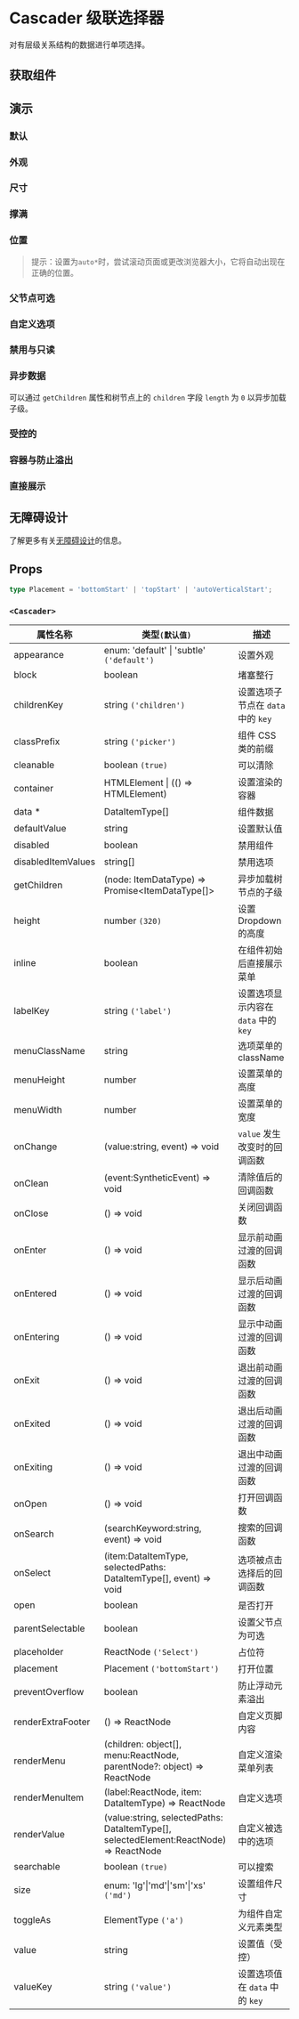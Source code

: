 # Cascader 级联选择器

对有层级关系结构的数据进行单项选择。

## 获取组件

<!--{include:(components/cascader/fragments/import.md)}-->

## 演示

### 默认

<!--{include:`basic.md`}-->

### 外观

<!--{include:`appearance.md`}-->

### 尺寸

<!--{include:`size.md`}-->

### 撑满

<!--{include:`block.md`}-->

### 位置

<!--{include:`placement.md`}-->

> 提示：设置为`auto*`时，尝试滚动页面或更改浏览器大小，它将自动出现在正确的位置。

### 父节点可选

<!--{include:`parent-selectable.md`}-->

### 自定义选项

<!--{include:`custom.md`}-->

### 禁用与只读

<!--{include:`disabled.md`}-->

### 异步数据

可以通过 `getChildren` 属性和树节点上的 `children` 字段 `length` 为 `0` 以异步加载子级。

<!--{include:`async.md`}-->

### 受控的

<!--{include:`controlled.md`}-->

### 容器与防止溢出

<!--{include:`container.md`}-->

### 直接展示

<!--{include:`inline.md`}-->

## 无障碍设计

了解更多有关[无障碍设计](/zh/guide/accessibility)的信息。

## Props

<!--{include:(_common/types/data-item-type.md)}-->

```ts
type Placement = 'bottomStart' | 'topStart' | 'autoVerticalStart';
```

### `<Cascader>`

| 属性名称           | 类型`(默认值)`                                                                        | 描述                                 |
| ------------------ | ------------------------------------------------------------------------------------- | ------------------------------------ |
| appearance         | enum: 'default' &#124; 'subtle' `('default')`                                         | 设置外观                             |
| block              | boolean                                                                               | 堵塞整行                             |
| childrenKey        | string `('children')`                                                                 | 设置选项子节点在 `data` 中的 `key`   |
| classPrefix        | string `('picker')`                                                                   | 组件 CSS 类的前缀                    |
| cleanable          | boolean `(true)`                                                                      | 可以清除                             |
| container          | HTMLElement &#124; (() => HTMLElement)                                                | 设置渲染的容器                       |
| data \*            | DataItemType[]                                                                        | 组件数据                             |
| defaultValue       | string                                                                                | 设置默认值                           |
| disabled           | boolean                                                                               | 禁用组件                             |
| disabledItemValues | string[]                                                                              | 禁用选项                             |
| getChildren        | (node: ItemDataType) => Promise&lt;ItemDataType[]&gt;                                 | 异步加载树节点的子级                 |
| height             | number `(320)`                                                                        | 设置 Dropdown 的高度                 |
| inline             | boolean                                                                               | 在组件初始后直接展示菜单             |
| labelKey           | string `('label')`                                                                    | 设置选项显示内容在 `data` 中的 `key` |
| menuClassName      | string                                                                                | 选项菜单的 className                 |
| menuHeight         | number                                                                                | 设置菜单的高度                       |
| menuWidth          | number                                                                                | 设置菜单的宽度                       |
| onChange           | (value:string, event) => void                                                         | `value` 发生改变时的回调函数         |
| onClean            | (event:SyntheticEvent) => void                                                        | 清除值后的回调函数                   |
| onClose            | () => void                                                                            | 关闭回调函数                         |
| onEnter            | () => void                                                                            | 显示前动画过渡的回调函数             |
| onEntered          | () => void                                                                            | 显示后动画过渡的回调函数             |
| onEntering         | () => void                                                                            | 显示中动画过渡的回调函数             |
| onExit             | () => void                                                                            | 退出前动画过渡的回调函数             |
| onExited           | () => void                                                                            | 退出后动画过渡的回调函数             |
| onExiting          | () => void                                                                            | 退出中动画过渡的回调函数             |
| onOpen             | () => void                                                                            | 打开回调函数                         |
| onSearch           | (searchKeyword:string, event) => void                                                 | 搜索的回调函数                       |
| onSelect           | (item:DataItemType, selectedPaths: DataItemType[], event) => void                     | 选项被点击选择后的回调函数           |
| open               | boolean                                                                               | 是否打开                             |
| parentSelectable   | boolean                                                                               | 设置父节点为可选                     |
| placeholder        | ReactNode `('Select')`                                                                | 占位符                               |
| placement          | Placement `('bottomStart')`                                                           | 打开位置                             |
| preventOverflow    | boolean                                                                               | 防止浮动元素溢出                     |
| renderExtraFooter  | () => ReactNode                                                                       | 自定义页脚内容                       |
| renderMenu         | (children: object[], menu:ReactNode, parentNode?: object) => ReactNode                | 自定义渲染菜单列表                   |
| renderMenuItem     | (label:ReactNode, item: DataItemType) => ReactNode                                    | 自定义选项                           |
| renderValue        | (value:string, selectedPaths: DataItemType[], selectedElement:ReactNode) => ReactNode | 自定义被选中的选项                   |
| searchable         | boolean `(true)`                                                                      | 可以搜索                             |
| size               | enum: 'lg'&#124;'md'&#124;'sm'&#124;'xs' `('md')`                                     | 设置组件尺寸                         |
| toggleAs           | ElementType `('a')`                                                                   | 为组件自定义元素类型                 |
| value              | string                                                                                | 设置值（受控）                       |
| valueKey           | string `('value')`                                                                    | 设置选项值在 `data` 中的 `key`       |
